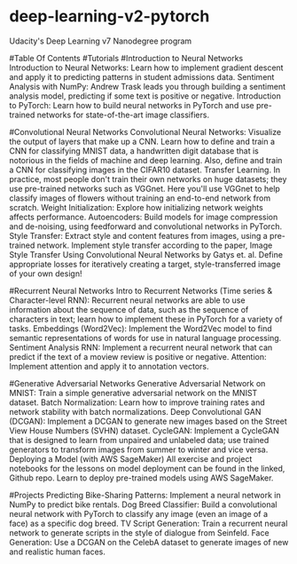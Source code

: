 # deep-learning-v2-pytorch
 Udacity's Deep Learning v7 Nanodegree program
 
#Table Of Contents
#Tutorials
#Introduction to Neural Networks
Introduction to Neural Networks: Learn how to implement gradient descent and apply it to predicting patterns in student admissions data.
Sentiment Analysis with NumPy: Andrew Trask leads you through building a sentiment analysis model, predicting if some text is positive or negative.
Introduction to PyTorch: Learn how to build neural networks in PyTorch and use pre-trained networks for state-of-the-art image classifiers.

#Convolutional Neural Networks
Convolutional Neural Networks: Visualize the output of layers that make up a CNN. Learn how to define and train a CNN for classifying MNIST data, a handwritten digit database that is notorious in the fields of machine and deep learning. Also, define and train a CNN for classifying images in the CIFAR10 dataset.
Transfer Learning. In practice, most people don't train their own networks on huge datasets; they use pre-trained networks such as VGGnet. Here you'll use VGGnet to help classify images of flowers without training an end-to-end network from scratch.
Weight Initialization: Explore how initializing network weights affects performance.
Autoencoders: Build models for image compression and de-noising, using feedforward and convolutional networks in PyTorch.
Style Transfer: Extract style and content features from images, using a pre-trained network. Implement style transfer according to the paper, Image Style Transfer Using Convolutional Neural Networks by Gatys et. al. Define appropriate losses for iteratively creating a target, style-transferred image of your own design!

#Recurrent Neural Networks
Intro to Recurrent Networks (Time series & Character-level RNN): Recurrent neural networks are able to use information about the sequence of data, such as the sequence of characters in text; learn how to implement these in PyTorch for a variety of tasks.
Embeddings (Word2Vec): Implement the Word2Vec model to find semantic representations of words for use in natural language processing.
Sentiment Analysis RNN: Implement a recurrent neural network that can predict if the text of a moview review is positive or negative.
Attention: Implement attention and apply it to annotation vectors.

#Generative Adversarial Networks
Generative Adversarial Network on MNIST: Train a simple generative adversarial network on the MNIST dataset.
Batch Normalization: Learn how to improve training rates and network stability with batch normalizations.
Deep Convolutional GAN (DCGAN): Implement a DCGAN to generate new images based on the Street View House Numbers (SVHN) dataset.
CycleGAN: Implement a CycleGAN that is designed to learn from unpaired and unlabeled data; use trained generators to transform images from summer to winter and vice versa.
Deploying a Model (with AWS SageMaker)
All exercise and project notebooks for the lessons on model deployment can be found in the linked, Github repo. Learn to deploy pre-trained models using AWS SageMaker.

#Projects
Predicting Bike-Sharing Patterns: Implement a neural network in NumPy to predict bike rentals.
Dog Breed Classifier: Build a convolutional neural network with PyTorch to classify any image (even an image of a face) as a specific dog breed.
TV Script Generation: Train a recurrent neural network to generate scripts in the style of dialogue from Seinfeld.
Face Generation: Use a DCGAN on the CelebA dataset to generate images of new and realistic human faces.
